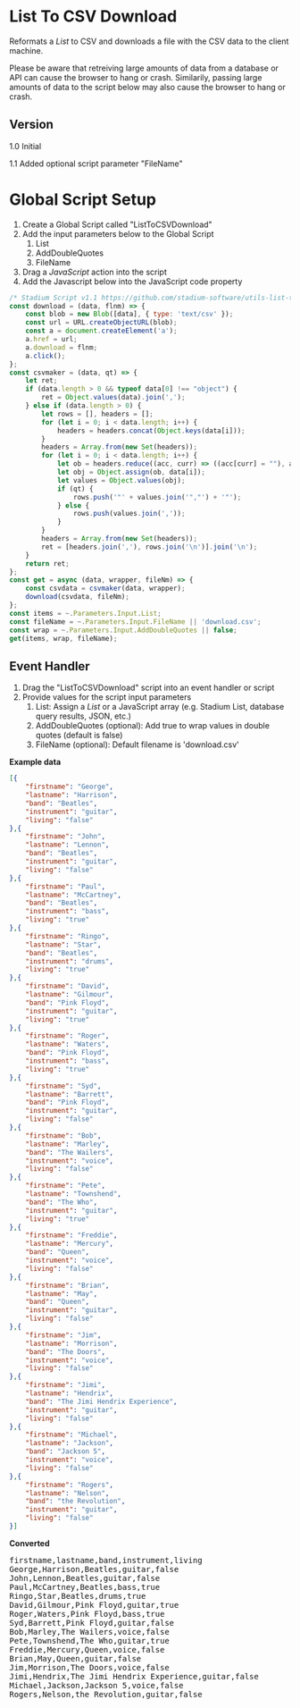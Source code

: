 # List To CSV Download

Reformats a *List* to CSV and downloads a file with the CSV data to the client machine. 

Please be aware that retreiving large amounts of data from a database or API can cause the browser to hang or crash. Similarily, passing large amounts of data to the script below may also cause the browser to hang or crash. 

## Version 

1.0 Initial

1.1 Added optional script parameter "FileName"

# Global Script Setup
1. Create a Global Script called "ListToCSVDownload"
2. Add the input parameters below to the Global Script
   1. List
   2. AddDoubleQuotes
   3. FileName
3. Drag a *JavaScript* action into the script
4. Add the Javascript below into the JavaScript code property
```javascript
/* Stadium Script v1.1 https://github.com/stadium-software/utils-list-to-csv-download */
const download = (data, flnm) => {
    const blob = new Blob([data], { type: 'text/csv' });
    const url = URL.createObjectURL(blob);
    const a = document.createElement('a');
    a.href = url;
    a.download = flnm;
    a.click();
};
const csvmaker = (data, qt) => {
    let ret;
    if (data.length > 0 && typeof data[0] !== "object") {
        ret = Object.values(data).join(',');
    } else if (data.length > 0) {
        let rows = [], headers = [];
        for (let i = 0; i < data.length; i++) {
            headers = headers.concat(Object.keys(data[i]));
        }
        headers = Array.from(new Set(headers));
        for (let i = 0; i < data.length; i++) {
            let ob = headers.reduce((acc, curr) => ((acc[curr] = ""), acc), {});
            let obj = Object.assign(ob, data[i]);
            let values = Object.values(obj);
            if (qt) {
                rows.push('"' + values.join('","') + '"');
            } else { 
                rows.push(values.join(','));
            }
        }
        headers = Array.from(new Set(headers));
        ret = [headers.join(','), rows.join('\n')].join('\n');
    }
    return ret;
};
const get = async (data, wrapper, fileNm) => {
    const csvdata = csvmaker(data, wrapper);
    download(csvdata, fileNm);
};
const items = ~.Parameters.Input.List;
const fileName = ~.Parameters.Input.FileName || 'download.csv';
const wrap = ~.Parameters.Input.AddDoubleQuotes || false;
get(items, wrap, fileName);
```

## Event Handler
1. Drag the "ListToCSVDownload" script into an event handler or script
2. Provide values for the script input parameters
   1. List: Assign a *List* or a JavaScript array (e.g. Stadium List, database query results, JSON, etc.)
   2. AddDoubleQuotes (optional): Add true to wrap values in double quotes (default is false)
   3. FileName (optional): Default filename is 'download.csv'

**Example data**
```json
[{
	"firstname": "George",
	"lastname": "Harrison",
	"band": "Beatles",
	"instrument": "guitar",
	"living": "false"
},{
	"firstname": "John",
	"lastname": "Lennon",
	"band": "Beatles",
	"instrument": "guitar",
	"living": "false"
},{
	"firstname": "Paul",
	"lastname": "McCartney",
	"band": "Beatles",
	"instrument": "bass",
	"living": "true"
},{
	"firstname": "Ringo",
	"lastname": "Star",
	"band": "Beatles",
	"instrument": "drums",
	"living": "true"
},{
	"firstname": "David",
	"lastname": "Gilmour",
	"band": "Pink Floyd",
	"instrument": "guitar",
	"living": "true"
},{
	"firstname": "Roger",
	"lastname": "Waters",
	"band": "Pink Floyd",
	"instrument": "bass",
	"living": "true"
},{
	"firstname": "Syd",
	"lastname": "Barrett",
	"band": "Pink Floyd",
	"instrument": "guitar",
	"living": "false"
},{
	"firstname": "Bob",
	"lastname": "Marley",
	"band": "The Wailers",
	"instrument": "voice",
	"living": "false"
},{
	"firstname": "Pete",
	"lastname": "Townshend",
	"band": "The Who",
	"instrument": "guitar",
	"living": "true"
},{
	"firstname": "Freddie",
	"lastname": "Mercury",
	"band": "Queen",
	"instrument": "voice",
	"living": "false"
},{
	"firstname": "Brian",
	"lastname": "May",
	"band": "Queen",
	"instrument": "guitar",
	"living": "false"
},{
	"firstname": "Jim",
	"lastname": "Morrison",
	"band": "The Doors",
	"instrument": "voice",
	"living": "false"
},{
	"firstname": "Jimi",
	"lastname": "Hendrix",
	"band": "The Jimi Hendrix Experience",
	"instrument": "guitar",
	"living": "false"
},{
	"firstname": "Michael",
	"lastname": "Jackson",
	"band": "Jackson 5",
	"instrument": "voice",
	"living": "false"
},{
	"firstname": "Rogers",
	"lastname": "Nelson",
	"band": "the Revolution",
	"instrument": "guitar",
	"living": "false"
}]
```

**Converted**
<pre>
firstname,lastname,band,instrument,living
George,Harrison,Beatles,guitar,false
John,Lennon,Beatles,guitar,false
Paul,McCartney,Beatles,bass,true
Ringo,Star,Beatles,drums,true
David,Gilmour,Pink Floyd,guitar,true
Roger,Waters,Pink Floyd,bass,true
Syd,Barrett,Pink Floyd,guitar,false
Bob,Marley,The Wailers,voice,false
Pete,Townshend,The Who,guitar,true
Freddie,Mercury,Queen,voice,false
Brian,May,Queen,guitar,false
Jim,Morrison,The Doors,voice,false
Jimi,Hendrix,The Jimi Hendrix Experience,guitar,false
Michael,Jackson,Jackson 5,voice,false
Rogers,Nelson,the Revolution,guitar,false
</pre>